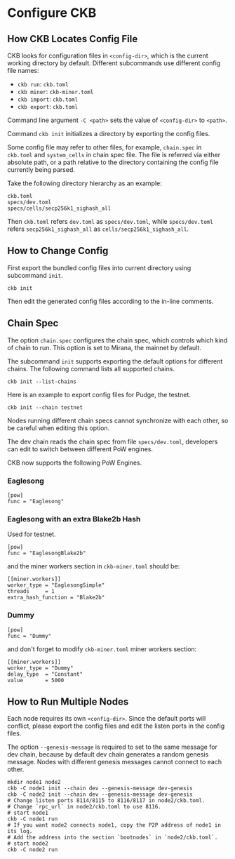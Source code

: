 # Configure CKB

## How CKB Locates Config File

CKB looks for configuration files in `<config-dir>`, which is the current working directory by default. Different subcommands use different config file names:

-   `ckb run`: `ckb.toml`
-   `ckb miner`: `ckb-miner.toml`
-   `ckb import`: `ckb.toml`
-   `ckb export`: `ckb.toml`

Command line argument `-C <path>` sets the value of `<config-dir>` to `<path>`.

Command `ckb init` initializes a directory by exporting the config files.

Some config file may refer to other files, for example, `chain.spec` in
`ckb.toml` and `system_cells` in chain spec file. The file is referred via
either absolute path, or a path relative to the directory containing the
config file currently being parsed.

Take the following directory hierarchy as an example:

```
ckb.toml
specs/dev.toml
specs/cells/secp256k1_sighash_all
```

Then `ckb.toml` refers `dev.toml` as `specs/dev.toml`, while
`specs/dev.toml` refers `secp256k1_sighash_all` as `cells/secp256k1_sighash_all`.

## How to Change Config

First export the bundled config files into current directory using subcommand `init`.

```
ckb init
```

Then edit the generated config files according to the in-line comments.

## Chain Spec

The option `chain.spec` configures the chain spec, which controls which kind of chain to run.
This option is set to Mirana, the mainnet by default.

The subcommand `init` supports exporting the default options for different
chains. The following command lists all supported chains.

```
ckb init --list-chains
```

Here is an example to export config files for Pudge, the testnet.

```
ckb init --chain testnet
```

Nodes running different chain specs cannot synchronize with each other, so be careful when editing this option.

The dev chain reads the chain spec from file `specs/dev.toml`, developers can edit to switch between different PoW engines.

CKB now supports the following PoW Engines.

### Eaglesong

```
[pow]
func = "Eaglesong"
```

### Eaglesong with an extra Blake2b Hash

Used for testnet.

```
[pow]
func = "EaglesongBlake2b"
```

and the miner workers section in `ckb-miner.toml` should be:

```
[[miner.workers]]
worker_type = "EaglesongSimple"
threads     = 1
extra_hash_function = "Blake2b"
```

### Dummy

```
[pow]
func = "Dummy"
```

and don't forget to modify `ckb-miner.toml` miner workers section:

```
[[miner.workers]]
worker_type = "Dummy"
delay_type  = "Constant"
value       = 5000
```

## How to Run Multiple Nodes

Each node requires its own `<config-dir>`. Since the default ports will conflict, please export the config files and edit the listen ports in the config files.

The option `--genesis-message` is required to set to the same message for dev chain, because by default dev chain generates a random genesis message. Nodes with different genesis messages cannot connect to each other.

```
mkdir node1 node2
ckb -C node1 init --chain dev --genesis-message dev-genesis
ckb -C node2 init --chain dev --genesis-message dev-genesis
# Change listen ports 8114/8115 to 8116/8117 in node2/ckb.toml.
# Change `rpc_url` in node2/ckb.toml to use 8116.
# start node1
ckb -C node1 run
# If you want node2 connects node1, copy the P2P address of node1 in its log.
# Add the address into the section `bootnodes` in `node2/ckb.toml`.
# start node2
ckb -C node2 run
```
